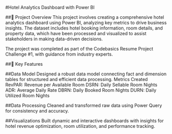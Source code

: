 #Hotel Analytics Dashboard with Power BI

##📌 Project Overview
This project involves creating a comprehensive hotel analytics dashboard using Power BI, analyzing key metrics to drive business insights. The dataset includes hotel booking information, room details, and property data, which have been processed and visualized to assist stakeholders in making data-driven decisions.

The project was completed as part of the Codebasics Resume Project Challenge #1, with guidance from industry experts.

##🚀 Key Features

##Data Model
Designed a robust data model connecting fact and dimension tables for structured and efficient data processing.
Metrics Created
RevPAR: Revenue per Available Room
DSRN: Daily Sellable Room Nights
ADR: Average Daily Rate
DBRN: Daily Booked Room Nights
DURN: Daily Utilized Room Nights

##Data Processing
Cleaned and transformed raw data using Power Query for consistency and accuracy.

##Visualizations
Built dynamic and interactive dashboards with insights for hotel revenue optimization, room utilization, and performance tracking.

